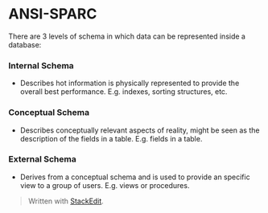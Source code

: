 
# ANSI-SPARC 
There are 3 levels of schema in which data can be represented inside a database:

### Internal Schema
- Describes hot information is physically represented to provide the overall best performance. E.g. indexes, sorting structures, etc.

### Conceptual Schema
- Describes conceptually relevant aspects of reality, might be seen as the description of the fields in a table. E.g. fields in a table.

### External Schema
- Derives from a conceptual schema and is used to provide an specific view to a group of users. E.g. views or procedures.



> Written with [StackEdit](https://stackedit.io/).
<!--stackedit_data:
eyJoaXN0b3J5IjpbLTEwNzE3ODAwMDIsLTE4MjEzNjk1OF19
-->